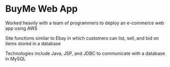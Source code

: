 # BuyMe Web App

Worked heavily with a team of programmers to deploy an e-commerce web app using AWS

Site functions similar to Ebay in which customers can list, sell, and bid on items stored in a database

Technologies include Java, JSP, and JDBC to communicate with a database in MySQL
